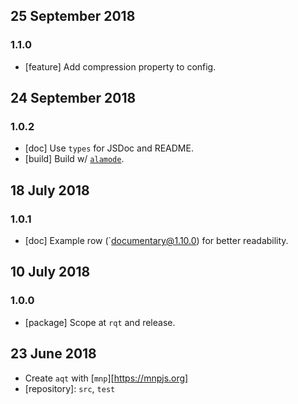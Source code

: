## 25 September 2018

### 1.1.0

- [feature] Add compression property to config.

## 24 September 2018

### 1.0.2

- [doc] Use `types` for JSDoc and README.
- [build] Build w/ [`alamode`](https://alamode.cc).

## 18 July 2018

### 1.0.1

- [doc] Example row (`documentary@1.10.0) for better readability.

## 10 July 2018

### 1.0.0

- [package] Scope at `rqt` and release.

## 23 June 2018

- Create `aqt` with [`mnp`][https://mnpjs.org]
- [repository]: `src`, `test`
